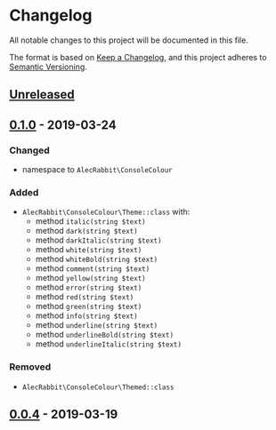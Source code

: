 # Changelog
All notable changes to this project will be documented in this file.

The format is based on [Keep a Changelog](https://keepachangelog.com/en/1.0.0/),
and this project adheres to [Semantic Versioning](https://semver.org/spec/v2.0.0.html).


## [Unreleased]

## [0.1.0] - 2019-03-24

### Changed
 - namespace to `AlecRabbit\ConsoleColour`

### Added
 - `AlecRabbit\ConsoleColour\Theme::class` with:
      - method `italic(string $text)`
      - method `dark(string $text)`
      - method `darkItalic(string $text)`
      - method `white(string $text)`
      - method `whiteBold(string $text)`
      - method `comment(string $text)`
      - method `yellow(string $text)`
      - method `error(string $text)`
      - method `red(string $text)`
      - method `green(string $text)`
      - method `info(string $text)`
      - method `underline(string $text)`
      - method `underlineBold(string $text)`
      - method `underlineItalic(string $text)`
      
### Removed
 - `AlecRabbit\ConsoleColour\Themed::class`
 
## [0.0.4] - 2019-03-19

[Unreleased]: https://github.com/alecrabbit/php-console-colour/compare/0.0.4-RC2...HEAD
[0.1.0]: https://github.com/alecrabbit/php-console-colour/compare/0.0.4-RC2...0.1.0
[0.0.4]: https://github.com/alecrabbit/php-console-colour/compare/0.0.3...0.0.4-RC2
